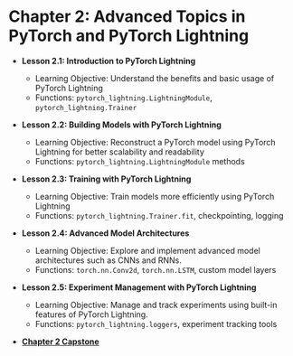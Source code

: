 # Chapter 2: Advanced Topics in PyTorch and PyTorch Lightning
- **Lesson 2.1: Introduction to PyTorch Lightning**
  - Learning Objective: Understand the benefits and basic usage of PyTorch Lightning 
  - Functions: `pytorch_lightning.LightningModule`, `pytorch_lightning.Trainer`
    
- **Lesson 2.2: Building Models with PyTorch Lightning**
  - Learning Objective: Reconstruct a PyTorch model using PyTorch Lightning for better scalability and readability
  - Functions: `pytorch_lightning.LightningModule` methods
    
- **Lesson 2.3: Training with PyTorch Lightning**
  - Learning Objective: Train models more efficiently using PyTorch Lightning
  - Functions: `pytorch_lightning.Trainer.fit`, checkpointing, logging
    
- **Lesson 2.4: Advanced Model Architectures**
  - Learning Objective: Explore and implement advanced model architectures such as CNNs and RNNs.
  - Functions: `torch.nn.Conv2d`, `torch.nn.LSTM`, custom model layers
    
- **Lesson 2.5: Experiment Management with PyTorch Lightning**
  - Learning Objective: Manage and track experiments using built-in features of PyTorch Lightning.
  - Functions: `pytorch_lightning.loggers`, experiment tracking tools
    
- **[Chapter 2 Capstone](https://github.com/bidata-io/dc-scalable-ai/blob/main/ch_2/capstone/README.md)**
